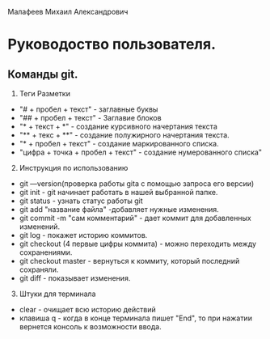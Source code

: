Малафеев Михаил Александрович

# Руководоство пользователя.
## Команды git.

1. Теги Разметки

* "# + пробел + текст" - заглавные буквы
* "## + пробел + текст" - Заглавие блоков
* "* + текст + *" - создание курсивного начертания текста
* "** + текс + **" - создание полужирного начертания текста.
* "* + пробел + текст" - создание маркированного списка.
* "цифра + точка + пробел + текст" - создание нумерованного списка"
2. Инструкция по использованию

* git —version(проверка работы gita с помощью запроса его версии)
* git init - git начинает работать в нашей выбранной папке.
* git status - узнать статус работы git
* git add "название файла" -добавляет нужные изменения.
* git commit -m "сам комментарий" - дает коммит для добавленных изменений.
* git log - покажет историю коммитов.
* git checkout (4 первые цифры коммита) - можно переходить между сохранениями.
* git checkout master - вернуться к коммиту, который последний сохраняли.
* git diff - показывает изменения.
3. Штуки для терминала
* clear - очищает всю историю действий
* клавиша q - когда в конце терминала пишет "End", то при нажатии вернется консоль к возможности ввода.